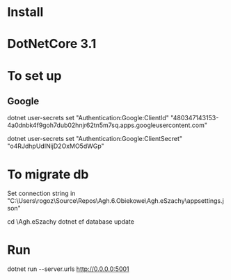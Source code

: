 # Install 

# DotNetCore 3.1

# To set up

## Google
dotnet user-secrets set "Authentication:Google:ClientId" "480347143153-4a0dnbk4f9goh7dub02hnjr62tn5m7sq.apps.googleusercontent.com"

dotnet user-secrets set "Authentication:Google:ClientSecret" "o4RJdhpUdINijD2OxMO5dWGp"

# To migrate db

Set connection string in "C:\Users\rogoz\Source\Repos\Agh.6.Obiekowe\Agh.eSzachy\appsettings.json"

cd \Agh.eSzachy
dotnet ef database update

# Run

dotnet run --server.urls http://0.0.0.0:5001
